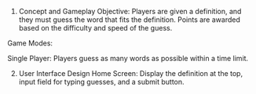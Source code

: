 1. Concept and Gameplay
Objective: Players are given a definition, and they must guess the word that fits the definition. Points are awarded based on the difficulty and speed of the guess.

Game Modes:

Single Player: Players guess as many words as possible within a time limit.

2. User Interface Design
Home Screen: Display the definition at the top, input field for typing guesses, and a submit button.
